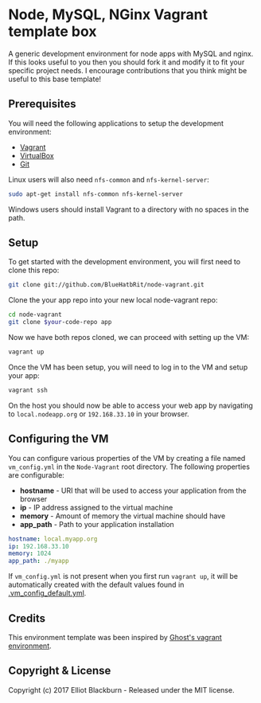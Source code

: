 # Node, MySQL, NGinx Vagrant template box

A generic development environment for node apps with MySQL and nginx. If this looks useful to you then you should fork it and modify it to fit your specific project needs. I encourage contributions that you think might be useful to this base template!

## Prerequisites

You will need the following applications to setup the development environment:

- [Vagrant](http://www.vagrantup.com/downloads.html)
- [VirtualBox](https://www.virtualbox.org/wiki/Downloads)
- [Git](https://git-scm.com/downloads)

Linux users will also need `nfs-common` and `nfs-kernel-server`:

```bash
sudo apt-get install nfs-common nfs-kernel-server
```

Windows users should install Vagrant to a directory with no spaces in the path.

## Setup

To get started with the development environment, you will first need to clone this repo:

```bash
git clone git://github.com/BlueHatbRit/node-vagrant.git
```

Clone the your app repo into your new local node-vagrant repo:

```bash
cd node-vagrant
git clone $your-code-repo app
```

Now we have both repos cloned, we can proceed with setting up the VM:

```bash
vagrant up
```

Once the VM has been setup, you will need to log in to the VM and setup your app:

```bash
vagrant ssh
```

On the host you should now be able to access your web app by navigating to `local.nodeapp.org` or `192.168.33.10` in your browser.

## Configuring the VM

You can configure various properties of the VM by creating a file named `vm_config.yml` in the `Node-Vagrant` root directory. The following properties are configurable:

- **hostname** - URI that will be used to access your application from the browser
- **ip** - IP address assigned to the virtual machine
- **memory** - Amount of memory the virtual machine should have
- **app_path** - Path to your application installation

```yml
hostname: local.myapp.org
ip: 192.168.33.10
memory: 1024
app_path: ./myapp
```

If `vm_config.yml` is not present when you first run `vagrant up`, it will be automatically created with the default values found in [.vm_config_default.yml](.vm_config_default.yml).

## Credits

This environment template was been inspired by [Ghost's vagrant environment](https://github.com/TryGhost/Ghost-Vagrant).

## Copyright & License

Copyright (c) 2017 Elliot Blackburn - Released under the MIT license.
